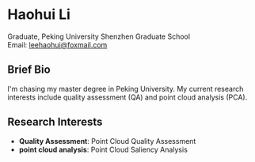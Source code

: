 # Haohui Li
Graduate, Peking University Shenzhen Graduate School  
Email: leehaohui@foxmail.com

## Brief Bio
I'm chasing my master degree in Peking University. My current research interests include quality assessment (QA) and point cloud analysis (PCA).

## Research Interests
* **Quality Assessment**: Point Cloud Quality Assessment
* **point cloud analysis**: Point Cloud Saliency Analysis
